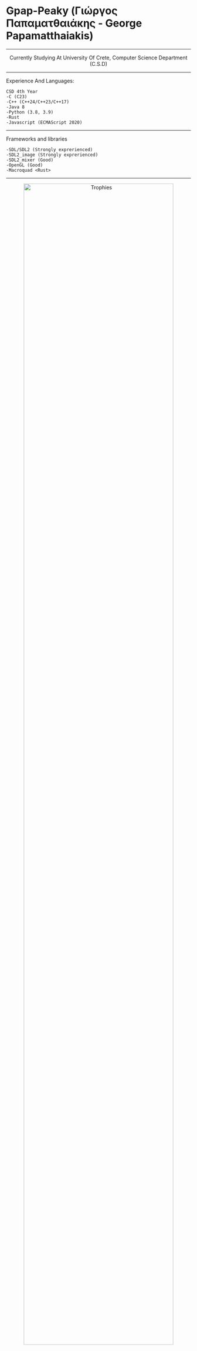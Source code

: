 # Gpap-Peaky (Γιώργος Παπαματθαιάκης - George Papamatthaiakis)

---

<p align="center">
    Currently Studying At University Of Crete, Computer Science Department (C.S.D)
</p>

---
Experience And Languages:
```
CSD 4th Year
-C (C23)
-C++ (C++24/C++23/C++17)
-Java 8
-Python (3.8, 3.9)
-Rust
-Javascript (ECMAScript 2020)
```

---

Frameworks and libraries
```
-SDL/SDL2 (Strongly exprerienced)
-SDL2_image (Strongly exprerienced)
-SDL2_mixer (Good)
-OpenGL (Good)
-Macroquad <Rust>
```
---
<p align="center"> <img src="https://github-profile-trophy.vercel.app/?username=GpapPeaky&theme=ayu_mirage&no-frame=true&margin-w=15&margin-h=15" width="90%" alt="Trophies"> </p>
---

Personal Interests:
```
-Traditional Dances
-Sketching/Drawing
-Coding
```
<p align="center"> <img src="https://github-readme-streak-stats.herokuapp.com/?user=GpapPeaky&theme=ayu-mirage&hide_border=true" alt="Streak Stats" width="70%"> </p> <p align="center"> <img src="https://github-readme-stats.vercel.app/api?username=GpapPeaky&show_icons=true&theme=ayu-mirage&hide_border=true" alt="GitHub Stats" width="48%"> <img src="https://github-readme-stats.vercel.app/api/top-langs/?username=GpapPeaky&layout=compact&theme=ayu-mirage&hide_border=true" alt="Top Languages" width="48%"> </p>
<p align="center"> <img src="https://github-readme-activity-graph.vercel.app/graph?username=GpapPeaky&theme=ayu-mirage&bg_color=0d1117&hide_border=true&line=38bdae&point=ffffff" alt="Activity Graph" width="95%"> </p>
<p align="center"> <img src="https://komarev.com/ghpvc/?username=GpapPeaky&label=Profile%20Views&color=38bdae&style=for-the-badge" alt="Profile Views"> <img src="https://img.shields.io/github/followers/GpapPeaky?label=Followers&style=for-the-badge&color=38bdae" alt="Followers"> <img src="https://img.shields.io/github/stars/GpapPeaky?label=Stars&style=for-the-badge&color=38bdae" alt="Stars"> </p>
<p align="center"> <img src="https://github-readme-activity-graph.vercel.app/graph?username=GpapPeaky&theme=ayu-mirage&bg_color=0d1117&hide_border=true&line=38bdae&point=ffffff" alt="Activity Graph" width="95%"> </p>
